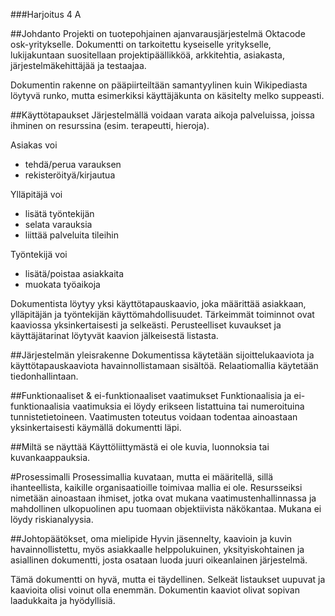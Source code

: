 ###Harjoitus 4 A

##Johdanto
Projekti on tuotepohjainen ajanvarausjärjestelmä Oktacode osk-yritykselle. Dokumentti on tarkoitettu kyseiselle yritykselle, lukijakuntaan suositellaan projektipäällikköä, arkkitehtia, asiakasta, järjestelmäkehittäjää ja testaajaa.

Dokumentin rakenne on pääpiirteiltään samantyylinen kuin Wikipediasta löytyvä runko, mutta esimerkiksi käyttäjäkunta on käsitelty melko suppeasti.

##Käyttötapaukset
Järjestelmällä voidaan varata aikoja palveluissa, joissa ihminen on resurssina (esim. terapeutti, hieroja).

Asiakas voi
- tehdä/perua varauksen
- rekisteröityä/kirjautua

Ylläpitäjä voi
- lisätä työntekijän
- selata varauksia
- liittää palveluita tileihin

Työntekijä voi
- lisätä/poistaa asiakkaita
- muokata työaikoja

Dokumentista löytyy yksi käyttötapauskaavio, joka määrittää asiakkaan, ylläpitäjän ja työntekijän käyttömahdollisuudet. Tärkeimmät toiminnot ovat kaaviossa yksinkertaisesti ja selkeästi. Perusteelliset kuvaukset ja käyttäjätarinat löytyvät kaavion jälkeisestä listasta.

##Järjestelmän yleisrakenne
Dokumentissa käytetään sijoittelukaaviota ja käyttötapauskaaviota havainnollistamaan sisältöä. Relaatiomallia käytetään tiedonhallintaan.


##Funktionaaliset & ei-funktionaaliset vaatimukset
Funktionaalisia ja ei-funktionaalisia vaatimuksia ei löydy erikseen listattuina tai numeroituina tunnistetietoineen. Vaatimusten toteutus voidaan todentaa ainoastaan yksinkertaisesti käymällä dokumentti läpi.

##Miltä se näyttää
Käyttöliittymästä ei ole kuvia, luonnoksia tai kuvankaappauksia.

#Prosessimalli
Prosessimallia kuvataan, mutta ei määritellä, sillä ihanteellista, kaikille organisaatioille toimivaa mallia ei ole.
Resursseiksi nimetään ainoastaan ihmiset, jotka ovat mukana vaatimustenhallinnassa ja mahdollinen ulkopuolinen apu tuomaan objektiivista näkökantaa. Mukana ei löydy riskianalyysia.

##Johtopäätökset, oma mielipide
Hyvin jäsennelty, kaavioin ja kuvin havainnollistettu, myös asiakkaalle helppolukuinen, yksityiskohtainen ja asiallinen dokumentti, josta osataan luoda juuri oikeanlainen järjestelmä.

Tämä dokumentti on hyvä, mutta ei täydellinen. Selkeät listaukset uupuvat ja kaavioita olisi voinut olla enemmän. Dokumentin kaaviot olivat sopivan laadukkaita ja hyödyllisiä. 


